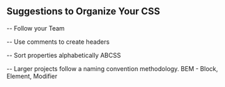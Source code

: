 ## Suggestions to Organize Your CSS

-- Follow your Team

-- Use comments to create headers

-- Sort properties alphabetically ABCSS

-- Larger projects follow a naming convention methodology. BEM - Block, Element, Modifier

